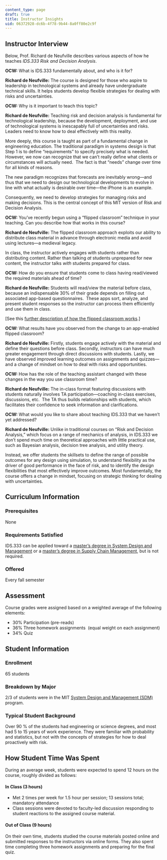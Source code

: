 ```yaml
---
content_type: page
draft: true
title: Instructor Insights
uid: 06372928-dc6b-4f78-9b44-8a0ff80e2c9f
---
```

## Instructor Interview

Below, Prof. Richard de Neufville describes various aspects of how he teaches *IDS.333 Risk and Decision Analysis*.

**OCW:** What is IDS.333 fundamentally about, and who is it for?

**Richard de Neufville:** The course is designed for those who aspire to leadership in technological systems and already have undergraduate technical skills. It helps students develop flexible strategies for dealing with risks and uncertainties.

**OCW:** Why is it important to teach this topic?

**Richard de Neufville:** Teaching risk and decision analysis is fundamental for technological leadership, because the development, deployment, and use of technological systems is inescapably full of uncertainties and risks. Leaders need to know how to deal effectively with this reality. 

More deeply, this course is taught as part of a fundamental change in engineering education. The traditional paradigm in systems design is that Step 1 is to define “requirements” to specify precisely what is needed. However, we now can recognize that we can’t really define what clients or circumstances will actually need.  The fact is that “needs” change over time for all kinds of reasons.

The new paradigm recognizes that forecasts are inevitably wrong—and thus that we need to design our technological developments to evolve in line with what actually is desirable over time—the iPhone is an example.

Consequently, we need to develop strategies for managing risks and making decisions. This is the central concept of this MIT version of Risk and Decision Analysis.

**OCW:** You’ve recently begun using a “flipped classroom” technique in your teaching. Can you describe how that works in this course?

**Richard de Neufville:** The flipped classroom approach exploits our ability to distribute class material in advance through electronic media and avoid using lectures—a medieval legacy.

In class, the instructor actively engages with students rather than distributing content. Rather than talking *at* students unprepared for new content, the instructor talks *with* students prepared for class.

**OCW:** How do you ensure that students come to class having read/viewed the required materials ahead of time?

**Richard de Neufville:** Students will read/view the material before class, because an indispensable 30% of their grade depends on filling out associated app-based questionnaires.  These apps sort, analyze, and present student responses so the instructor can process them efficiently and use them in class.

\[See this [further description of how the flipped classroom works](https://openlearning.mit.edu/mit-faculty/residential-digital-innovations/student-pre-class-preparation-enhances-class-time).\] 

**OCW:** What results have you observed from the change to an app-enabled flipped classroom?

**Richard de Neufville:** Firstly, students engage actively with the material and define their questions before class. Secondly, instructors can have much greater engagement through direct discussions with students. Lastly, we have observed improved learning outcomes on assignments and quizzes—and a change of mindset on how to deal with risks and opportunities.

**OCW:** How has the role of the teaching assistant changed with these changes in the way you use classroom time?

**Richard de Neufville:** The in-class format featuring discussions with students naturally involves TA participation—coaching in-class exercises, discussions, etc.  The TA thus builds relationships with students, which facilitates their confidence to seek information and clarifications.

**OCW:** What would you like to share about teaching IDS.333 that we haven’t yet addressed?

**Richard de Neufville:** Unlike in traditional courses on “Risk and Decision Analysis,” which focus on a range of mechanics of analysis, in IDS.333 we don’t spend much time on theoretical approaches with little practical use, such as Bayesian analysis, decision tree analysis, and utility theory.

Instead, we offer students the skillsets to define the range of possible outcomes for any design using simulation, to understand flexibility as the driver of good performance in the face of risk, and to identify the design flexibilities that most effectively improve outcomes. Most fundamentally, the course offers a change in mindset, focusing on strategic thinking for dealing with uncertainties.

## Curriculum Information

### Prerequisites

None

### Requirements Satisfied

IDS.333 can be applied toward a [master’s degree in System Design and Management](https://sdm.mit.edu/wp-content/uploads/2022/01/Approved-Degree-Courses-for-Web-2021.pdf) or a [master’s degree in Supply Chain Management](https://scm.mit.edu/masters-curriculum-scm-residential-program), but is not required.

### Offered

Every fall semester

## Assessment

Course grades were assigned based on a weighted average of the following elements:

- 30% Participation (pre-reads)
- 36% Three homework assignments  (equal weight on each assignment)
- 34% Quiz 

## Student Information

### Enrollment

65 students

### Breakdown by Major

2/3 of students were in the MIT [System Design and Management (SDM)](https://sdm.mit.edu/) program.

### Typical Student Background

Over 90 % of the students had engineering or science degrees, and most had 5 to 15 years of work experience. They were familiar with probability and statistics, but not with the concepts of strategies for how to deal proactively with risk.

## How Student Time Was Spent

During an average week, students were expected to spend 12 hours on the course, roughly divided as follows:

#### **In Class (3 hours)**

- Met 2 times per week for 1.5 hour per session; 13 sessions total; mandatory attendance
- Class sessions were devoted to faculty-led discussion responding to student reactions to the assigned course material.

#### **Out of Class (9 hours)**

On their own time, students studied the course materials posted online and submitted responses to the instructors via online forms. They also spent time completing three homework assignments and preparing for the final quiz.